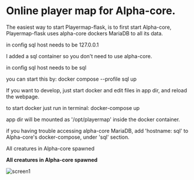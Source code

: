 # Online player map for Alpha-core. 



The easiest way to start Playermap-flask, is to first start Alpha-core, Playermap-flask uses alpha-core dockers MariaDB to all its data.

in config sql host needs to be 127.0.0.1



I added a sql container so you don't need to use alpha-core. 

in config sql host needs to be sql

you can start this by: docker compose --profile sql up



If you want to develop, just start docker and edit files in app dir, and reload the webpage.

to start docker just run in terminal: docker-compose up

app dir will be mounted as '/opt/playermap' inside the docker container.

if you having trouble accessing alpha-core MariaDB, add 'hostname: sql' to Alpha-core's docker-compose, under 'sql' section.



All creatures in Alpha-core spawned





**All creatures in Alpha-core spawned**

![screen1](https://raw.githubusercontent.com/diff3/playermap-flask/main/app/wiki/screen1.png)

